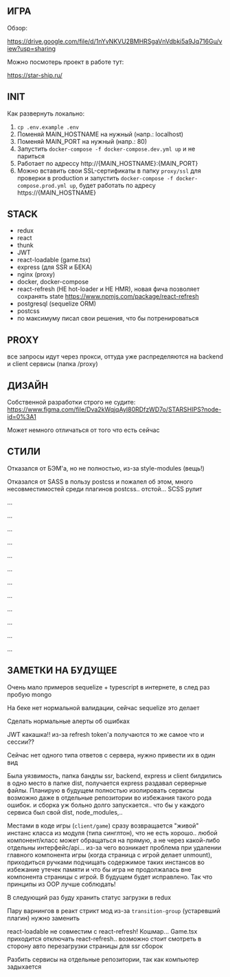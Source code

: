 ## ИГРА

Обзор:

https://drive.google.com/file/d/1nYvNKVU2BMHRSgaVnVdbki5a9Jq716Gu/view?usp=sharing

Можно посмотерь проект в работе тут:

https://star-ship.ru/

## INIT

Как развернуть локально:

1. `cp .env.example .env`
2. Поменяй MAIN_HOSTNAME на нужный (напр.: localhost)
3. Поменяй MAIN_PORT на нужный (напр.: 80)
4. Запустить `docker-compose -f docker-compose.dev.yml up` и не париться
5. Работает по адрессу http://{MAIN_HOSTNAME}:{MAIN_PORT}
6. Можно вставить свои SSL-сертификаты в папку `proxy/ssl` для проверки в production и
   запустить `docker-compose -f docker-compose.prod.yml up`, будет работать 
   по адресу https://{MAIN_HOSTNAME}

## STACK

- redux
- react
- thunk
- JWT
- react-loadable (game.tsx)
- express (для SSR и БЕКА)
- nginx (proxy)
- docker, docker-compose
- react-refresh (НЕ hot-loader и НЕ HMR), новая фича позволяет сохранять
  state https://www.npmjs.com/package/react-refresh
- postgresql (sequelize ORM)
- postcss
- по максимуму писал свои решения, что бы потренироваться

## PROXY

все запросы идут через прокси, оттуда уже распределяются на backend и client сервисы (папка /proxy)

## ДИЗАЙН

Собственной разработки строго не судите:
https://www.figma.com/file/Dva2kWqjqAyI80RDfzWD7o/STARSHIPS?node-id=0%3A1

Может немного отличаться от того что есть сейчас

## СТИЛИ

Отказался от БЭМ'а, но не полностью, из-за style-modules (вещь!)

Отказался от SASS в пользу postcss и пожалел об этом, много несовместимостей среди плагинов postcss.. отстой... SCSS
рулит

...

...

...

...

...

...

...

...

...

...

...

...

## ЗАМЕТКИ НА БУДУЩЕЕ

Очень мало примеров sequelize + typescript в интернете, в след раз пробую mongo

На беке нет нормальной валидации, сейчас sequelize это делает

Сделать нормальные алерты об ошибках

JWT какашка!! из-за refresh token'а получаются то же самое что и сессии??

Сейчас нет одного типа ответов с сервера, нужно привести их в один вид

Была уязвимость, папка бандлы ssr, backend, express и client билдились в одно место в папке dist, получается express
раздавал серверные файлы. Планирую в будущем полностью изолировать сервисы возможно даже в отдельные репозитории во
избежания такого рода ошибок. и сборка уж больно долго запускается.. что бы у каждого сервиса был свой dist,
node_modules,..

Местами в коде игры (`client/game`) сразу возвращается "живой" инстанс класса из модуля (типа синглтон), что не есть
хорошо.. любой компонент/класс может обращаться на прямую, а не через какой-либо отдельны интерфейс/api... из-за чего
возникает проблема при удалении главного компонента игры (когда страница с игрой делает unmount), приходиться ручками
подчищать содержимое таких инстансов во избежание утечек памяти и что бы игра не продолжалась вне компонента страницы с
игрой. В будущем будет исправлено. Так что принципы из OOP лучше соблюдать!

В следующий раз буду хранить статус загрузки в redux

Пару варнингов в реакт стрикт мод из-за `transition-group` (устаревший плагин) нужно заменить

react-loadable не совместим с react-refresh! Кошмар... Game.tsx приходится отключать react-refresh.. возможно стоит
смотреть в сторону авто перезагрузки страницы для ssr сборок

Разбить сервисы на отдельные репозитории, так как компьютер задыхается
